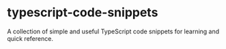 # typescript-code-snippets
A collection of simple and useful TypeScript code snippets for learning and quick reference.
